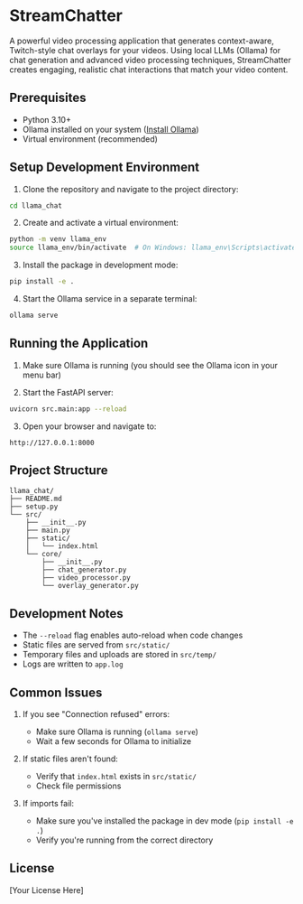 # StreamChatter

A powerful video processing application that generates context-aware, Twitch-style chat overlays for your videos. Using local LLMs (Ollama) for chat generation and advanced video processing techniques, StreamChatter creates engaging, realistic chat interactions that match your video content.

## Prerequisites

- Python 3.10+
- Ollama installed on your system ([Install Ollama](https://ollama.ai/download))
- Virtual environment (recommended)

## Setup Development Environment

1. Clone the repository and navigate to the project directory:
```bash
cd llama_chat
```

2. Create and activate a virtual environment:
```bash
python -m venv llama_env
source llama_env/bin/activate  # On Windows: llama_env\Scripts\activate
```

3. Install the package in development mode:
```bash
pip install -e .
```

4. Start the Ollama service in a separate terminal:
```bash
ollama serve
```

## Running the Application

1. Make sure Ollama is running (you should see the Ollama icon in your menu bar)

2. Start the FastAPI server:
```bash
uvicorn src.main:app --reload
```

3. Open your browser and navigate to:
```
http://127.0.0.1:8000
```

## Project Structure

```
llama_chat/
├── README.md
├── setup.py
└── src/
    ├── __init__.py
    ├── main.py
    ├── static/
    │   └── index.html
    └── core/
        ├── __init__.py
        ├── chat_generator.py
        ├── video_processor.py
        └── overlay_generator.py
```

## Development Notes

- The `--reload` flag enables auto-reload when code changes
- Static files are served from `src/static/`
- Temporary files and uploads are stored in `src/temp/`
- Logs are written to `app.log`

## Common Issues

1. If you see "Connection refused" errors:
   - Make sure Ollama is running (`ollama serve`)
   - Wait a few seconds for Ollama to initialize

2. If static files aren't found:
   - Verify that `index.html` exists in `src/static/`
   - Check file permissions

3. If imports fail:
   - Make sure you've installed the package in dev mode (`pip install -e .`)
   - Verify you're running from the correct directory

## License

[Your License Here]